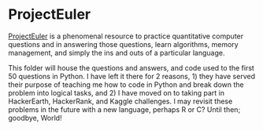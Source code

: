 # ProjectEuler

[ProjectEuler](https://projecteuler.net/archives) is a phenomenal resource to practice quantitative computer questions and in answering those questions, learn algorithms, memory management, and simply the ins and outs of a particular language.

This folder will house the questions and answers, and code used to the first 50 questions in Python. I have left it there for 2 reasons, 1) they have served their purpose of teaching me how to code in Python and break down the problem into logical tasks, and 2) I have moved on to taking part in HackerEarth, HackerRank, and Kaggle challenges. I may revisit these problems in the future with a new language, perhaps R or C? Until then; goodbye, World!
